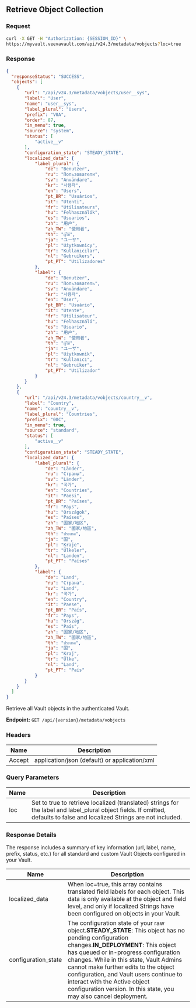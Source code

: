 
## Retrieve Object Collection

### Request

```bash
curl -X GET -H "Authorization: {SESSION_ID}" \
https://myvault.veevavault.com/api/v24.3/metadata/vobjects?loc=true
```

### Response

```json
{
  "responseStatus": "SUCCESS",
  "objects": [
    {
       "url": "/api/v24.3/metadata/vobjects/user__sys",
       "label": "User",
       "name": "user__sys",
       "label_plural": "Users",
       "prefix": "V0A",
       "order": 87,
       "in_menu": true,
       "source": "system",
       "status": [
           "active__v"
       ],
       "configuration_state": "STEADY_STATE",
       "localized_data": {
           "label_plural": {
               "de": "Benutzer",
               "ru": "Пользователи",
               "sv": "Användare",
               "kr": "사용자",
               "en": "Users",
               "pt_BR": "Usuários",
               "it": "Utenti",
               "fr": "Utilisateurs",
               "hu": "Felhasználók",
               "es": "Usuarios",
               "zh": "用户",
               "zh_TW": "使用者",
               "th": "ผู้ใช้",
               "ja": "ユーザ",
               "pl": "Użytkownicy",
               "tr": "Kullanıcılar",
               "nl": "Gebruikers",
               "pt_PT": "Utilizadores"
           },
           "label": {
               "de": "Benutzer",
               "ru": "Пользователь",
               "sv": "Användare",
               "kr": "사용자",
               "en": "User",
               "pt_BR": "Usuário",
               "it": "Utente",
               "fr": "Utilisateur",
               "hu": "Felhasználó",
               "es": "Usuario",
               "zh": "用户",
               "zh_TW": "使用者",
               "th": "ผู้ใช้",
               "ja": "ユーザ",
               "pl": "Użytkownik",
               "tr": "Kullanıcı",
               "nl": "Gebruiker",
               "pt_PT": "Utilizador"
           }
       }
    },
    {
       "url": "/api/v24.3/metadata/vobjects/country__v",
       "label": "Country",
       "name": "country__v",
       "label_plural": "Countries",
       "prefix": "00C",
       "in_menu": true,
       "source": "standard",
       "status": [
           "active__v"
       ],
       "configuration_state": "STEADY_STATE",
       "localized_data": {
           "label_plural": {
               "de": "Länder",
               "ru": "Страны",
               "sv": "Länder",
               "kr": "국가",
               "en": "Countries",
               "it": "Paesi",
               "pt_BR": "Países",
               "fr": "Pays",
               "hu": "Országok",
               "es": "Países",
               "zh": "国家/地区",
               "zh_TW": "國家/地區",
               "th": "ประเทศ",
               "ja": "国",
               "pl": "Kraje",
               "tr": "Ülkeler",
               "nl": "Landen",
               "pt_PT": "Países"
           },
           "label": {
               "de": "Land",
               "ru": "Страна",
               "sv": "Land",
               "kr": "국가",
               "en": "Country",
               "it": "Paese",
               "pt_BR": "País",
               "fr": "Pays",
               "hu": "Ország",
               "es": "País",
               "zh": "国家/地区",
               "zh_TW": "國家/地區",
               "th": "ประเทศ",
               "ja": "国",
               "pl": "Kraj",
               "tr": "Ülke",
               "nl": "Land",
               "pt_PT": "País"
           }
       }
    }
  ]
}
```

Retrieve all Vault objects in the authenticated Vault.

**Endpoint:** `GET /api/{version}/metadata/vobjects`

### Headers

| Name | Description |
| ---- | ----------- |
| Accept | application/json (default) or application/xml |

### Query Parameters

| Name | Description |
| ---- | ----------- |
| loc | Set to true to retrieve localized (translated) strings for the label and label_plural object fields. If omitted, defaults to false and localized Strings are not included. |

### Response Details

The response includes a summary of key information (url, label, name, prefix, status, etc.) for all standard and custom Vault Objects configured in your Vault.

| Name | Description |
| ---- | ----------- |
| localized_data | When loc=true, this array contains translated field labels for each object. This data is only available at the object and field level, and only if localized Strings have been configured on objects in your Vault. |
| configuration_state | The configuration state of your raw object.**STEADY_STATE**: This object has no pending configuration changes.**IN_DEPLOYMENT**: This object has queued or in-progress configuration changes. While in this state, Vault Admins cannot make further edits to the object configuration, and Vault users continue to interact with the Active object configuration version. In this state, you may also cancel deployment. |
